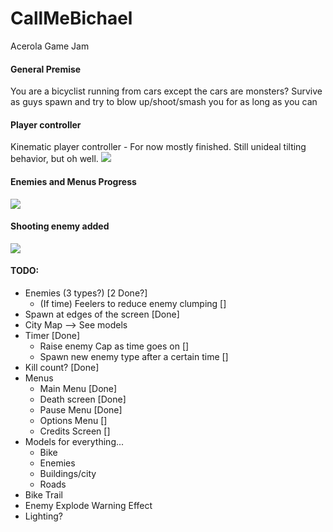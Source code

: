 # CallMeBichael
 Acerola Game Jam

#### General Premise
You are a bicyclist running from cars except the cars are monsters?
Survive as guys spawn and try to blow up/shoot/smash you for as long as you can


#### Player controller
Kinematic player controller - For now mostly finished. Still unideal tilting behavior, but oh well.
![](https://github.com/nschwei/CallMeBichael/blob/main/PC_Clip.gif)

#### Enemies and Menus Progress
![](https://github.com/nschwei/CallMeBichael/blob/main/EnemiesAndMenu.gif)

#### Shooting enemy added
![](https://github.com/nschwei/CallMeBichael/blob/main/ShootingEnemy.gif)

#### TODO:
- Enemies (3 types?) [2 Done?]
     - (If time) Feelers to reduce enemy clumping []
- Spawn at edges of the screen [Done]
- City Map --> See models
- Timer [Done]
     - Raise enemy Cap as time goes on []
     - Spawn new enemy type after a certain time []
- Kill count? [Done]
- Menus
     - Main Menu [Done]
     - Death screen [Done]
     - Pause Menu [Done]
     - Options Menu []
     - Credits Screen []
- Models for everything...
     - Bike
     - Enemies
     - Buildings/city
     - Roads
- Bike Trail
- Enemy Explode Warning Effect
- Lighting?
